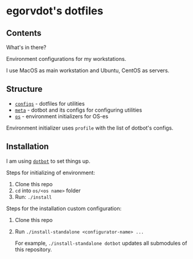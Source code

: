 # egorvdot's dotfiles
## Contents

What's in there?

Environment configurations for my workstations.

I use MacOS as main workstation and Ubuntu, CentOS as servers.


## Structure

- [`configs`](https://github.com/egorvdot/dotfiles/tree/issue-0-init/configs) - dotfiles for utilities
- [`meta`](https://github.com/egorvdot/dotfiles/tree/issue-0-init/meta) - dotbot and its configs for configuring utilities
- [`os`](https://github.com/egorvdot/dotfiles/tree/issue-0-init/os) - environment initializers for OS-es

Environment initializer uses `profile` with the list of dotbot's configs.


## Installation

I am using [`dotbot`](https://github.com/anishathalye/dotbot/)
to set things up.

Steps for initializing of environment:

1. Clone this repo
2. `cd` into `os/<os name>` folder
3. Run: `./install`

Steps for the installation custom configuration:

1. Clone this repo
2. Run `./install-standalone <configurator-name> ...`

   For example, `./install-standalone dotbot` updates all submodules of this repository.
